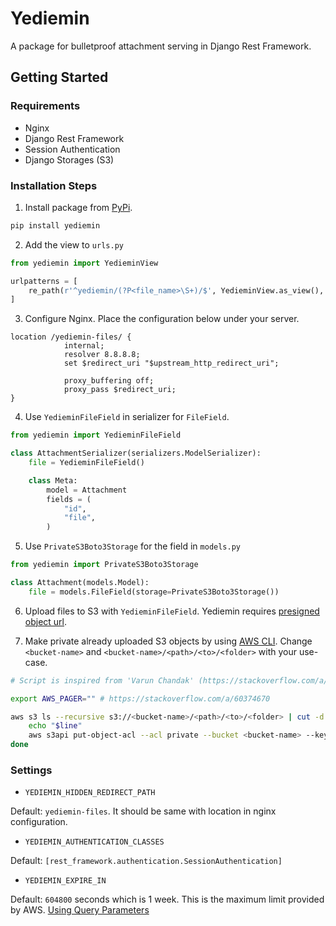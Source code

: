 # Yediemin

A package for bulletproof attachment serving in Django Rest Framework.

## Getting Started

### Requirements
- Nginx
- Django Rest Framework
- Session Authentication
- Django Storages (S3)

### Installation Steps

1) Install package from [PyPi](https://pypi.org/project/yediemin/).

```sh
pip install yediemin
```

2) Add the view to `urls.py`

```python
from yediemin import YedieminView

urlpatterns = [
    re_path(r'^yediemin/(?P<file_name>\S+)/$', YedieminView.as_view(), name='yediemin'),
]
```

3) Configure Nginx. Place the configuration below under your server.

```
location /yediemin-files/ {
            internal;
            resolver 8.8.8.8;
            set $redirect_uri "$upstream_http_redirect_uri";

            proxy_buffering off;
            proxy_pass $redirect_uri;
}
```

4) Use `YedieminFileField` in serializer for `FileField`.

```python
from yediemin import YedieminFileField

class AttachmentSerializer(serializers.ModelSerializer):
    file = YedieminFileField()

    class Meta:
        model = Attachment
        fields = (
            "id",
            "file",
        )
```

5) Use `PrivateS3Boto3Storage` for the field in `models.py`

```python
from yediemin import PrivateS3Boto3Storage

class Attachment(models.Model):
    file = models.FileField(storage=PrivateS3Boto3Storage())
```

6) Upload files to S3 with `YedieminFileField`. Yediemin requires [presigned object url](https://docs.aws.amazon.com/AmazonS3/latest/dev/ShareObjectPreSignedURL.html).

7) Make private already uploaded S3 objects by using [AWS CLI](https://aws.amazon.com/cli/). Change `<bucket-name>` and `<bucket-name>/<path>/<to>/<folder>` with your use-case.

```sh
# Script is inspired from 'Varun Chandak' (https://stackoverflow.com/a/48060930).

export AWS_PAGER="" # https://stackoverflow.com/a/60374670

aws s3 ls --recursive s3://<bucket-name>/<path>/<to>/<folder> | cut -d' ' -f5- | awk '{print $NF}' | while read line; do
    echo "$line"
    aws s3api put-object-acl --acl private --bucket <bucket-name> --key "$line"
done
```

### Settings

- `YEDIEMIN_HIDDEN_REDIRECT_PATH`

Default: `yediemin-files`.
It should be same with location in nginx configuration.

- `YEDIEMIN_AUTHENTICATION_CLASSES`

Default: `[rest_framework.authentication.SessionAuthentication]`

- `YEDIEMIN_EXPIRE_IN`

Default: `604800` seconds which is 1 week. This is the maximum limit provided by AWS. [Using Query Parameters](https://docs.aws.amazon.com/AmazonS3/latest/API/sigv4-query-string-auth.html)
